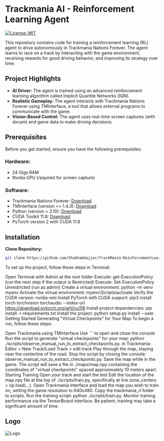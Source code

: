 # Trackmania AI - Reinforcement Learning Agent

[![License: MIT](https://img.shields.io/badge/License-MIT-yellow.svg)](https://opensource.org/licenses/MIT)

This repository contains code for training a reinforcement learning (RL) agent to drive autonomously in Trackmania Nations Forever. The agent learns to race on a track by interacting with the game environment, receiving rewards for good driving behavior, and improving its strategy over time.

## Project Highlights

* **AI Driver:** The agent is trained using an advanced reinforcement learning algorithm called Implicit Quantile Networks (IQN). 
* **Realistic Gameplay:** The agent interacts with Trackmania Nations Forever using TMInterface, a tool that allows external programs to communicate with the game.
* **Vision-Based Control:** The agent uses real-time screen captures (with dxcam) and game data to make driving decisions.

## Prerequisites

Before you get started, ensure you have the following prerequisites:

### Hardware:

* 24 Gigs RAM
* Nvidia GPU (required for screen capture)

### Software:

* Trackmania Nations Forever: [Download](https://nadeo-download.cdn.ubi.com/trackmaniaforever/tmnationsforever_setup.exe)
* TMInterface (version <= 1.4.3): [Download](https://donadigo.com/files/TMInterface/TMInterface_1.4.3_Setup.exe)
* Python (version = 3.10): [Download](https://www.python.org/downloads/release/python-3100/)
* CUDA Toolkit 11.8: [Download](https://developer.nvidia.com/cuda-11-8-0-download-archive?target_os=Windows&target_arch=x86_64&target_version=11&target_type=exe_local)
* PyTorch version 2 with CUDA 11.8

## Installation

**Clone Repository:**
```bash
git clone https://github.com/ShubhamGajjar/TrackMania-ReinforcementLearning.git
```

To set up the project, follow these steps in Terminal:

Open Terminal with Admin at the root folder
Execute: get-ExecutionPolicy (run the next step if the output is Restricted)
Execute: Set-ExecutionPolicy Unrestricted (run as admin)
Create a virtual environment: python -m venv myenv
Activate the virtual environment: myenv\Scripts\activate
Verify the CUDA version: nvidia-smi
Install PyTorch with CUDA support: pip3 install torch torchvision torchaudio --index-url https://download.pytorch.org/whl/cu118
Install project dependencies: pip install -r requirements.txt
Install the project: python setup.py install --user
Getting Started
Generating "Virtual Checkpoints" for Your Map
To begin a run, follow these steps:

Open Trackmania using TMInterface
Use ``` to open and close the console
Run the script to generate "virtual checkpoints" for your map: python ./scripts/observe_manual_run_to_extract_checkpoints.py.
In Trackmania: Editor > New Track/Load Track > edit track
Play through the map, staying near the centerline of the road.
Stop the script by closing the console: observe_manual_run_to_extract_checkpoints.py.
Save the map while in the game. The script will save a file in ./maps/map.npy containing the coordinates of "virtual checkpoints" spaced approximately 10 meters apart.
Starting Training
Open your track and start the test
Edit the location of the map.npy file at the top of ./scripts/train.py, specifically at line zone_centers = np.load(...).
Open Trackmania Interface and load the map you wish to train on, setting the game resolution to 640x480.
Copy the trackmania_rl folder to scripts.
Run the training script: python ./scripts/train.py.
Monitor training performance via the TensorBoard interface.
Be patient; training may take a significant amount of time.

## Logo
![Logo](https://github.com/user-attachments/assets/846ba420-4b3e-40f6-acac-15138404fe36)
